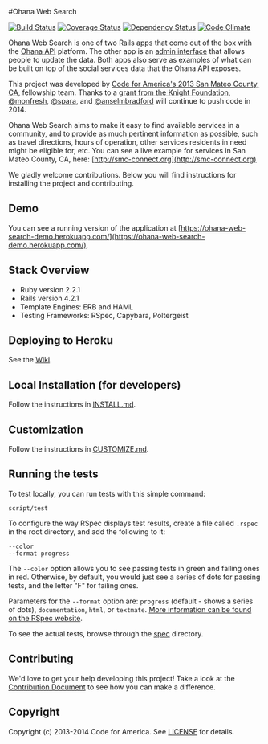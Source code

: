 #Ohana Web Search

[![Build Status](https://travis-ci.org/codeforamerica/ohana-web-search.png?branch=master)](https://travis-ci.org/codeforamerica/ohana-web-search) [![Coverage Status](https://coveralls.io/repos/codeforamerica/ohana-web-search/badge.png?branch=master)](https://coveralls.io/r/codeforamerica/ohana-web-search?branch=master) [![Dependency Status](https://gemnasium.com/codeforamerica/ohana-web-search.png)](https://gemnasium.com/codeforamerica/ohana-web-search) [![Code Climate](https://codeclimate.com/github/codeforamerica/ohana-web-search.png)](https://codeclimate.com/github/codeforamerica/ohana-web-search)

Ohana Web Search is one of two Rails apps that come out of the box with the [Ohana API](https://github.com/codeforamerica/ohana-api) platform. The other app is an [admin interface](https://github.com/codeforamerica/ohana-api-admin) that allows people to update the data. Both apps also serve as examples of what can be built on top of the social services data that the Ohana API exposes.

This project was developed by [Code for America's 2013 San Mateo County, CA,](http://codeforamerica.org/2013-partners/san-mateo-county/) fellowship team. Thanks to a [grant from the Knight Foundation](http://www.knightfoundation.org/grants/201447979/), [@monfresh](https://github.com/monfresh), [@spara](https://github.com/spara), and [@anselmbradford](https://github.com/anselmbradford) will continue to push code in 2014.

Ohana Web Search aims to make it easy to find available services in a community, and to provide as much pertinent information as possible, such as travel directions, hours of operation, other services residents in need might be eligible for, etc.
You can see a live example for services in San Mateo County, CA, here: [http://smc-connect.org](http://smc-connect.org)

We gladly welcome contributions. Below you will find instructions for installing the project and contributing.

## Demo
You can see a running version of the application at
[https://ohana-web-search-demo.herokuapp.com/](https://ohana-web-search-demo.herokuapp.com/).

## Stack Overview

* Ruby version 2.2.1
* Rails version 4.2.1
* Template Engines: ERB and HAML
* Testing Frameworks: RSpec, Capybara, Poltergeist

## Deploying to Heroku
See the [Wiki](https://github.com/codeforamerica/ohana-web-search/wiki/How-to-deploy-Ohana-Web-Search-to-your-Heroku-account).

## Local Installation (for developers)

Follow the instructions in [INSTALL.md][install].

[install]: https://github.com/codeforamerica/ohana-web-search/blob/master/INSTALL.md

## Customization

Follow the instructions in [CUSTOMIZE.md][customize].

[customize]: https://github.com/codeforamerica/ohana-web-search/blob/master/CUSTOMIZE.md

## Running the tests
To test locally, you can run tests with this simple command:

    script/test

To configure the way RSpec displays test results, create a file called `.rspec` in the root directory, and add the following to it:

    --color
    --format progress

The `--color` option allows you to see passing tests in green and failing ones in red. Otherwise, by default, you would just see a series of dots for passing tests, and the letter "F" for failing ones.

Parameters for the `--format` option are: `progress` (default - shows a series of dots), `documentation`, `html`, or `textmate`. [More information can be found on the RSpec website](https://www.relishapp.com/rspec/rspec-core/v/3-0/docs/configuration/read-command-line-configuration-options-from-files).

To see the actual tests, browse through the [spec](https://github.com/codeforamerica/ohana-web-search/tree/master/spec) directory.

## Contributing
We'd love to get your help developing this project! Take a look at the [Contribution Document](https://github.com/codeforamerica/ohana-web-search/blob/master/CONTRIBUTING.md) to see how you can make a difference.

## Copyright
Copyright (c) 2013-2014 Code for America. See [LICENSE](https://github.com/codeforamerica/ohana-web-search/blob/master/LICENSE.md) for details.
